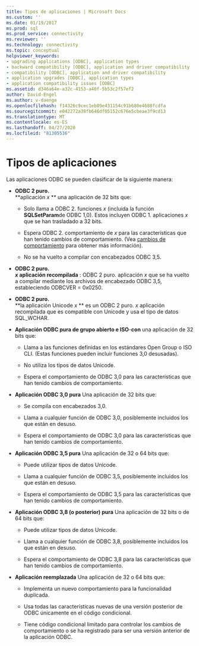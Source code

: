 ```yaml
---
title: Tipos de aplicaciones | Microsoft Docs
ms.custom: ''
ms.date: 01/19/2017
ms.prod: sql
ms.prod_service: connectivity
ms.reviewer: ''
ms.technology: connectivity
ms.topic: conceptual
helpviewer_keywords:
- upgrading applications [ODBC], application types
- backward compatibility [ODBC], application and driver compatibility
- compatibility [ODBC], application and driver compatibility
- application upgrades [ODBC], application types
- application compatibility issues [ODBC]
ms.assetid: d346a64e-a32c-4153-a40f-5b53c2f57ef2
author: David-Engel
ms.author: v-daenge
ms.openlocfilehash: f14326c9cec1eb89e431154c91b680e4688fcdfa
ms.sourcegitcommit: e042272a38fb646df05152c676e5cbeae3f9cd13
ms.translationtype: MT
ms.contentlocale: es-ES
ms.lasthandoff: 04/27/2020
ms.locfileid: "81305536"
---
```

# <a name="types-of-applications"></a>Tipos de aplicaciones
Las aplicaciones ODBC se pueden clasificar de la siguiente manera:  
  
-   **ODBC 2 puro.**  
     **aplicación _x_ ** una aplicación de 32 bits que:  
  
    -   Solo llama a ODBC 2. funciones *x* (incluida la función **SQLSetParam**de ODBC 1,0). Estos incluyen ODBC 1. aplicaciones *x* que se han trasladado a 32 bits.  
  
    -   Espera ODBC 2. comportamiento de *x* para las características que han tenido cambios de comportamiento. (Vea [cambios de comportamiento](../../../odbc/reference/develop-app/behavioral-changes.md) para obtener más información).  
  
    -   No se ha vuelto a compilar con encabezados ODBC 3,5.  
  
-   **ODBC 2 puro.**  
     **_x_ aplicación recompilada** : ODBC 2 puro. aplicación *x* que se ha vuelto a compilar mediante los archivos de encabezado ODBC 3,5, estableciendo ODBCVER = 0x0250.  
  
-   **ODBC 2 puro.**  
     **la aplicación Unicode _x_ ** es un ODBC 2 puro. *x* aplicación recompilada que es compatible con Unicode y usa el tipo de datos SQL_WCHAR.  
  
-   **Aplicación ODBC pura de grupo abierto e ISO**-**con** una aplicación de 32 bits que:  
  
    -   Llama a las funciones definidas en los estándares Open Group o ISO CLI. (Estas funciones pueden incluir funciones 3,0 desusadas).  
  
    -   No utiliza los tipos de datos Unicode.  
  
    -   Espera el comportamiento de ODBC 3,0 para las características que han tenido cambios de comportamiento.  
  
-   **Aplicación ODBC 3,0 pura** Una aplicación de 32 bits que:  
  
    -   Se compila con encabezados 3,0.  
  
    -   Llama a cualquier función de ODBC 3,0, posiblemente incluidos los que están en desuso.  
  
    -   Espera el comportamiento de ODBC 3,0 para las características que han tenido cambios de comportamiento.  
  
-   **Aplicación ODBC 3,5 pura** Una aplicación de 32 o 64 bits que:  
  
    -   Puede utilizar tipos de datos Unicode.  
  
    -   Llama a cualquier función de ODBC 3,5, posiblemente incluidos los que están en desuso.  
  
    -   Espera el comportamiento de ODBC 3,5 para las características que han tenido cambios de comportamiento.  
  
-   **Aplicación ODBC 3,8 (o posterior) pura** Una aplicación de 32 bits o de 64 bits que:  
  
    -   Puede utilizar tipos de datos Unicode.  
  
    -   Llama a cualquier función de ODBC 3,8, posiblemente incluidos los que están en desuso.  
  
    -   Espera el comportamiento de ODBC 3,8 para las características que han tenido cambios de comportamiento.  
  
-   **Aplicación reemplazada** Una aplicación de 32 o 64 bits que:  
  
    -   Implementa un nuevo comportamiento para la funcionalidad duplicada.  
  
    -   Usa todas las características nuevas de una versión posterior de ODBC únicamente en el código condicional.  
  
    -   Tiene código condicional limitado para controlar los cambios de comportamiento o se ha registrado para ser una versión anterior de la aplicación ODBC.
